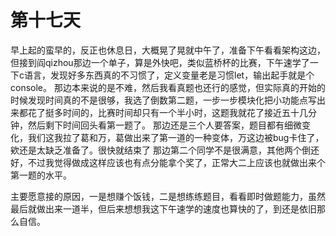 # 第十七天

早上起的蛮早的，反正也休息日，大概晃了晃就中午了，准备下午看看架构这边，但接到阎qizhou那边一个单子，算是外快吧，类似蓝桥杯的比赛，下午速学了一下c语言，发现好多东西真的不习惯了，定义变量老是习惯let，输出起手就是个console。
那边本来说的是不难，然后我看真题也还行的感觉，但实际真的开始的时候发现时间真的不是很够，我选了倒数第二题，一步一步模块化把小功能点写出来都花了挺多时间的，比赛时间却只有一个半小时，这题我就花了接近五十几分钟，然后剩下时间回头看第一题了。
那边还是三个人要答案，题目都有细微变化，我们这我拉了葛和万，葛做出来了第一道的一种变体，万这边被bug卡住了，欸还是太缺乏准备了。很快就结束了
那边第二个同学不是很满意，其他两个倒还好，不过我觉得做成这样应该也有点分能拿个奖了，正常大二上应该也就做出来个第一题的水平。

主要愿意接的原因，一是想赚个饭钱，二是想练练题目，看看即时做题能力，虽然最后就做出来一道半，但后来想想我这下午速学的速度也算快的了，到还是依旧那么自信。
